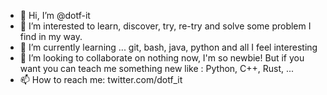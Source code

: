 - 👋 Hi, I’m @dotf-it
- 👀 I’m interested to learn, discover, try, re-try and solve some problem I find in my way.
- 🌱 I’m currently learning ... git, bash, java, python and all I feel interesting
- 💞️ I’m looking to collaborate on nothing now, I'm so newbie! But if you want you can teach me something new like : Python, C++, Rust, ...
- 📫 How to reach me: twitter.com/dotf_it

<!---
dotf-/dotf- is a ✨ special ✨ repository because its `README.md` (this file) appears on your GitHub profile.
You can click the Preview link to take a look at your changes.
--->
